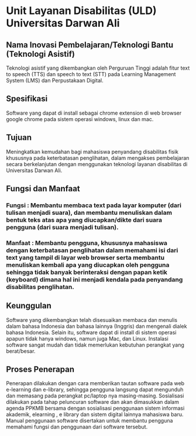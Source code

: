 # Unit Layanan Disabilitas (ULD) Universitas Darwan Ali

## Nama Inovasi Pembelajaran/Teknologi Bantu (Teknologi Asistif) 
Teknologi asistif yang dikembangkan oleh Perguruan Tinggi adalah fitur text to speech (TTS) dan speech to text (STT) pada Learning Management System (LMS) dan Perpustakaan Digital.

## Spesifikasi
Software yang dapat di install sebagai chrome extension di web browser google chrome pada sistem operasi windows, linux dan mac.

## Tujuan 
Meningkatkan kemudahan bagi mahasiswa penyandang disabilitas fisik khususnya pada keterbatasan penglihatan, dalam mengakses pembelajaran secara berkelanjutan dengan menggunakan teknologi layanan disabilitas di Universitas Darwan Ali.

## Fungsi dan Manfaat 
### Fungsi : Membantu membaca text pada layar komputer (dari tulisan menjadi suara), dan membantu menuliskan dalam bentuk teks atas apa yang diucapkan/dikte dari suara pengguna (dari suara menjadi tulisan).

### Manfaat : Membantu pengguna, khususnya mahasiswa dengan keterbatasan penglihatan dalam memahami isi dari text yang tampil di layar web browser serta membantu menuliskan kembali apa yang diucapkan oleh pengguna sehingga tidak banyak berinteraksi dengan papan ketik (keyboard) dimana hal ini menjadi kendala pada penyandang disabilitas penglihatan.

## Keunggulan 
Software yang dikembangkan telah disesuaikan membaca dan menulis dalam bahasa Indonesia dan bahasa lainnya (Inggris) dan mengenali dialek bahasa Indonesia. Selain itu, software dapat di install di sistem operasi apapun tidak hanya windows, namun juga Mac, dan Linux. Instalasi software sangat mudah dan tidak memerlukan kebutuhan perangkat yang berat/besar.

## Proses Penerapan
Penerapan dilakukan dengan cara memberikan tautan software pada web e-learning dan e-library, sehingga pengguna langsung dapat mengunduh dan memasang pada perangkat pc/laptop nya masing-masing. Sosialisasi dilakukan pada tahap peluncuran software dan akan dimasukkan dalam agenda PPKMB bersama dengan sosialisasi penggunaan sistem informasi akademik, elearning , e library dan sistem digital lainnya mahasiswa baru. Manual penggunaan software disertakan untuk membantu pengguna memahami fungsi dan penggunaan dari software tersebut.
